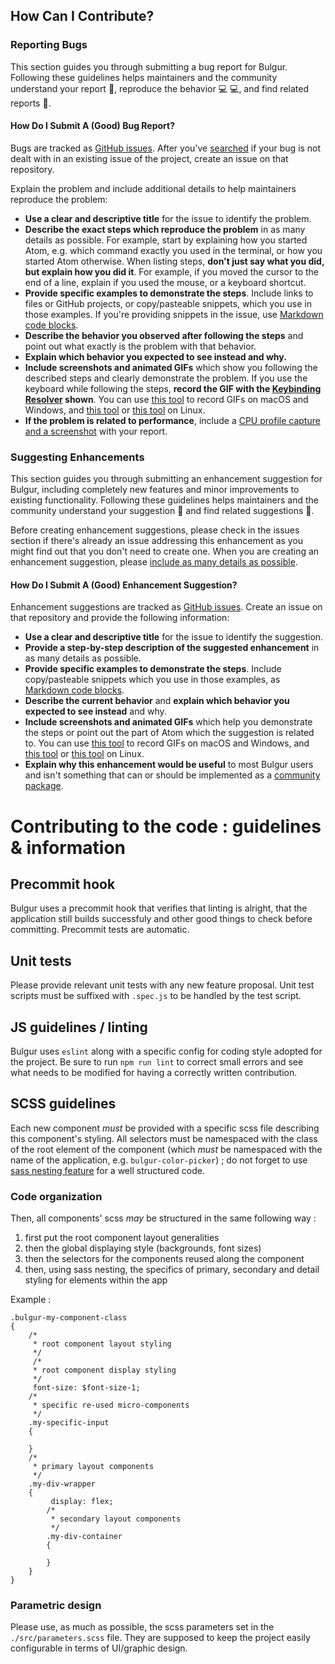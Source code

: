 ## How Can I Contribute?

### Reporting Bugs

This section guides you through submitting a bug report for Bulgur. Following these guidelines helps maintainers and the community understand your report :pencil:, reproduce the behavior :computer: :computer:, and find related reports :mag_right:.

#### How Do I Submit A (Good) Bug Report?

Bugs are tracked as [GitHub issues](https://guides.github.com/features/issues/). After you've [searched](https://github.com/medialab/bulgur/issues) if your bug is not dealt with in an existing issue of the project, create an issue on that repository.

Explain the problem and include additional details to help maintainers reproduce the problem:

* **Use a clear and descriptive title** for the issue to identify the problem.
* **Describe the exact steps which reproduce the problem** in as many details as possible. For example, start by explaining how you started Atom, e.g. which command exactly you used in the terminal, or how you started Atom otherwise. When listing steps, **don't just say what you did, but explain how you did it**. For example, if you moved the cursor to the end of a line, explain if you used the mouse, or a keyboard shortcut.
* **Provide specific examples to demonstrate the steps**. Include links to files or GitHub projects, or copy/pasteable snippets, which you use in those examples. If you're providing snippets in the issue, use [Markdown code blocks](https://help.github.com/articles/markdown-basics/#multiple-lines).
* **Describe the behavior you observed after following the steps** and point out what exactly is the problem with that behavior.
* **Explain which behavior you expected to see instead and why.**
* **Include screenshots and animated GIFs** which show you following the described steps and clearly demonstrate the problem. If you use the keyboard while following the steps, **record the GIF with the [Keybinding Resolver](https://github.com/atom/keybinding-resolver) shown**. You can use [this tool](http://www.cockos.com/licecap/) to record GIFs on macOS and Windows, and [this tool](https://github.com/colinkeenan/silentcast) or [this tool](https://github.com/GNOME/byzanz) on Linux.
* **If the problem is related to performance**, include a [CPU profile capture and a screenshot](http://flight-manual.atom.io/hacking-atom/sections/debugging/#diagnose-performance-problems-with-the-dev-tools-cpu-profiler) with your report.

### Suggesting Enhancements

This section guides you through submitting an enhancement suggestion for Bulgur, including completely new features and minor improvements to existing functionality. Following these guidelines helps maintainers and the community understand your suggestion :pencil: and find related suggestions :mag_right:.

Before creating enhancement suggestions, please check in the issues section if there's already an issue addressing this enhancement as you might find out that you don't need to create one. When you are creating an enhancement suggestion, please [include as many details as possible](#how-do-i-submit-a-good-enhancement-suggestion).

#### How Do I Submit A (Good) Enhancement Suggestion?

Enhancement suggestions are tracked as [GitHub issues](https://guides.github.com/features/issues/). Create an issue on that repository and provide the following information:

* **Use a clear and descriptive title** for the issue to identify the suggestion.
* **Provide a step-by-step description of the suggested enhancement** in as many details as possible.
* **Provide specific examples to demonstrate the steps**. Include copy/pasteable snippets which you use in those examples, as [Markdown code blocks](https://help.github.com/articles/markdown-basics/#multiple-lines).
* **Describe the current behavior** and **explain which behavior you expected to see instead** and why.
* **Include screenshots and animated GIFs** which help you demonstrate the steps or point out the part of Atom which the suggestion is related to. You can use [this tool](http://www.cockos.com/licecap/) to record GIFs on macOS and Windows, and [this tool](https://github.com/colinkeenan/silentcast) or [this tool](https://github.com/GNOME/byzanz) on Linux.
* **Explain why this enhancement would be useful** to most Bulgur users and isn't something that can or should be implemented as a [community package](#atom-and-packages).

# Contributing to the code : guidelines & information

## Precommit hook

Bulgur uses a precommit hook that verifies that linting is alright, that the application still builds successfuly and other good things to check before committing. Precommit tests are automatic.

## Unit tests

Please provide relevant unit tests with any new feature proposal. Unit test scripts must be suffixed with `.spec.js` to be handled by the test script.

## JS guidelines / linting

Bulgur uses `eslint` along with a specific config for coding style adopted for the project. Be sure to run `npm run lint` to correct small errors and see what needs to be modified for having a correctly written contribution.

## SCSS guidelines

Each new component *must* be provided with a specific scss file describing this component's styling. All selectors must be namespaced with the class of the root element of the component (which *must* be namespaced with the name of the application, e.g. `bulgur-color-picker`) ; do not forget to use [sass nesting feature](http://sass-lang.com/guide/#topic-3) for a well structured code.

### Code organization

Then, all components' scss *may* be structured in the same following way :

1. first put the root component layout generalities
2. then the global displaying style (backgrounds, font sizes)
3. then the selectors for the components reused along the component
4. then, using sass nesting, the specifics of primary, secondary and detail styling for elements within the app

Example :

```
.bulgur-my-component-class
{
    /*
     * root component layout styling
     */
     /*
     * root component display styling
     */
     font-size: $font-size-1;
    /*
     * specific re-used micro-components
     */
    .my-specific-input
    {

    }
    /*
     * primary layout components
     */
    .my-div-wrapper
    {
         display: flex;
        /*
         * secondary layout components
         */
        .my-div-container
        {

        }
    }
}
```

### Parametric design

Please use, as much as possible, the scss parameters set in the `./src/parameters.scss` file. They are supposed to keep the project easily configurable in terms of UI/graphic design.




